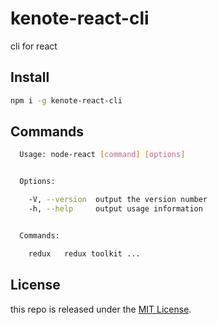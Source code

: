 # kenote-react-cli

cli for react

## Install

```bash
npm i -g kenote-react-cli
```

## Commands

```bash
  Usage: node-react [command] [options]


  Options:

    -V, --version  output the version number
    -h, --help     output usage information


  Commands:

    redux   redux toolkit ...
```

## License

this repo is released under the [MIT License](https://github.com/thondery/kenote-react-cli/blob/master/LICENSE).